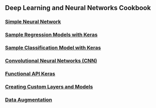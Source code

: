 ## Deep Learning and Neural Networks Cookbook
### [Simple Neural Network](neural_network.ipynb)
### [Sample Regression Models with Keras](keras_regression_nn_template.ipynb)
### [Sample Classification Model with Keras](keras_classification_nn_template.ipynb)
### [Convolutional Neural Networks (CNN)](cnn.ipynb)
### [Functional API Keras](functional_api_keras.ipynb)
### [Creating Custom Layers and Models](custom_layers_and_models.ipynb)
### [Data Augmentation](data_augmentation.ipynb)